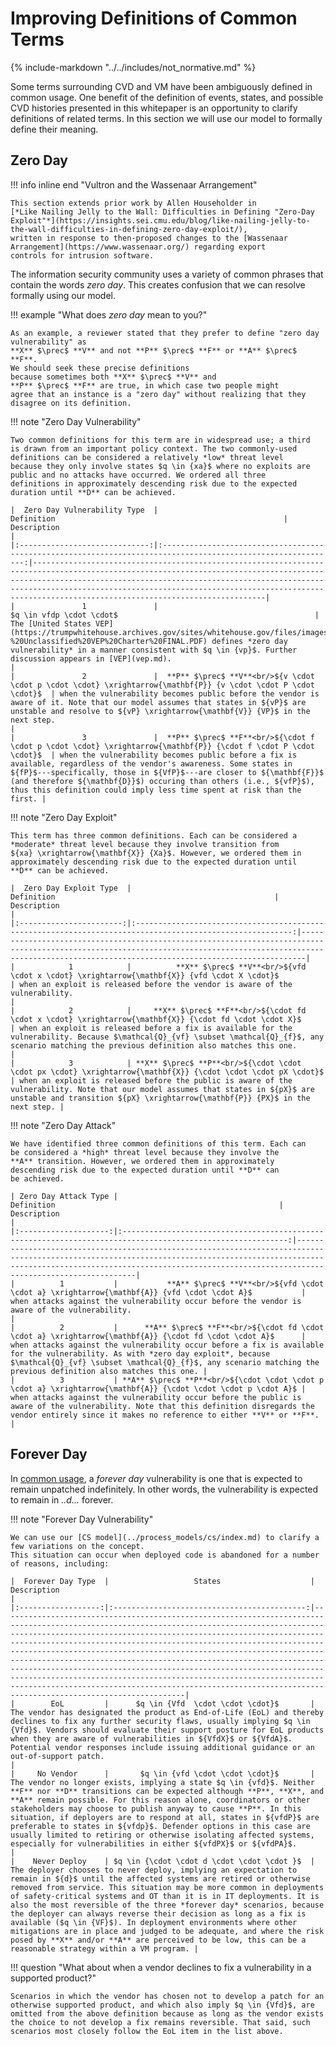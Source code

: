 # Improving Definitions of Common Terms

{% include-markdown "../../includes/not_normative.md" %}

Some terms surrounding CVD and VM have been ambiguously defined in common
usage. One benefit of the definition of events, states, and possible CVD
histories presented in this whitepaper is an opportunity to clarify
definitions of related terms. In this section we will use our model to
formally define their meaning.

## Zero Day

!!! info inline end "Vultron and the Wassenaar Arrangement"

    This section extends prior work by Allen Householder in 
    [*Like Nailing Jelly to the Wall: Difficulties in Defining "Zero-Day Exploit"*](https://insights.sei.cmu.edu/blog/like-nailing-jelly-to-the-wall-difficulties-in-defining-zero-day-exploit/),
    written in response to then-proposed changes to the [Wassenaar Arrangement](https://www.wassenaar.org/) regarding export 
    controls for intrusion software.

The information security community uses a variety of common phrases that
contain the words *zero day*. This creates confusion that we can resolve
formally using our model.

!!! example "What does *zero day* mean to you?"

    As an example, a reviewer stated that they prefer to define "zero day vulnerability" as
    **X** $\prec$ **V** and not **P** $\prec$ **F** or **A** $\prec$ **F**.
    We should seek these precise definitions
    because sometimes both **X** $\prec$ **V** and
    **P** $\prec$ **F** are true, in which case two people might
    agree that an instance is a "zero day" without realizing that they
    disagree on its definition.

!!! note "Zero Day Vulnerability"

    Two common definitions for this term are in widespread use; a third
    is drawn from an important policy context. The two commonly-used
    definitions can be considered a relatively *low* threat level
    because they only involve states $q \in {xa}$ where no exploits are
    public and no attacks have occurred. We ordered all three
    definitions in approximately descending risk due to the expected
    duration until **D** can be achieved.
    
    |  Zero Day Vulnerability Type  |                                                  Definition                                                   | Description                                                                                                                                                                                                                                                                                                                                |
    |:-----------------------------:|:-------------------------------------------------------------------------------------------------------------:|--------------------------------------------------------------------------------------------------------------------------------------------------------------------------------------------------------------------------------------------------------------------------------------------------------------------------------------------|
    |               1               |                                           $q \in vfdp \cdot \cdot$                                            | The [United States VEP](https://trumpwhitehouse.archives.gov/sites/whitehouse.gov/files/images/External%20-%20Unclassified%20VEP%20Charter%20FINAL.PDF) defines *zero day vulnerability* in a manner consistent with $q \in {vp}$. Further discussion appears in [VEP](vep.md).                                                                                                                               |
    |               2               |  **P** $\prec$ **V**<br/>${v \cdot \cdot p \cdot \cdot} \xrightarrow{\mathbf{P}} {v \cdot \cdot P \cdot \cdot}$  | when the vulnerability becomes public before the vendor is aware of it. Note that our model assumes that states in ${vP}$ are unstable and resolve to ${vP} \xrightarrow{\mathbf{V}} {VP}$ in the next step.                                                                                                                               |
    |               3               |  **P** $\prec$ **F**<br/>${\cdot f \cdot p \cdot \cdot} \xrightarrow{\mathbf{P}} {\cdot f \cdot P \cdot \cdot}$  | when the vulnerability becomes public before a fix is available, regardless of the vendor's awareness. Some states in ${fP}$---specifically, those in ${VfP}$---are closer to ${\mathbf{F}}$ (and therefore ${\mathbf{D}}$) occuring than others (i.e., ${vfP}$), thus this definition could imply less time spent at risk than the first. |

!!! note "Zero Day Exploit"

    This term has three common definitions. Each can be considered a
    *moderate* threat level because they involve transition from
    ${xa} \xrightarrow{\mathbf{X}} {Xa}$. However, we ordered them in
    approximately descending risk due to the expected duration until
    **D** can be achieved.
    
    |  Zero Day Exploit Type  |                                                Definition                                                 | Description                                                                                                                                                                                                       |
    |:-----------------------:|:---------------------------------------------------------------------------------------------------------:|-------------------------------------------------------------------------------------------------------------------------------------------------------------------------------------------------------------------|
    |            1            |          **X** $\prec$ **V**<br/>${vfd \cdot x \cdot} \xrightarrow{\mathbf{X}} {vfd \cdot X \cdot}$          | when an exploit is released before the vendor is aware of the vulnerability.                                                                                                                                      |
    |            2            |     **X** $\prec$ **F**<br/>${\cdot fd \cdot x \cdot} \xrightarrow{\mathbf{X}} {\cdot fd \cdot \cdot X}$     | when an exploit is released before a fix is available for the vulnerability. Because $\mathcal{Q}_{vf} \subset \mathcal{Q}_{f}$, any scenario matching the previous definition also matches this one.             |
    |            3            | **X** $\prec$ **P**<br/>${\cdot \cdot \cdot px \cdot} \xrightarrow{\mathbf{X}} {\cdot \cdot \cdot pX \cdot}$ | when an exploit is released before the public is aware of the vulnerability. Note that our model assumes that states in ${pX}$ are unstable and transition ${pX} \xrightarrow{\mathbf{P}} {PX}$ in the next step. |

!!! note "Zero Day Attack"

    We have identified three common definitions of this term. Each can
    be considered a *high* threat level because they involve the
    **A** transition. However, we ordered them in approximately
    descending risk due to the expected duration until **D** can
    be achieved.
    
    | Zero Day Attack Type |                                                 Definition                                                  | Description                                                                                                                                                                                                                                        |
    |:--------------------:|:-----------------------------------------------------------------------------------------------------------:|----------------------------------------------------------------------------------------------------------------------------------------------------------------------------------------------------------------------------------------------------|
    |          1           |           **A** $\prec$ **V**<br/>${vfd \cdot \cdot a} \xrightarrow{\mathbf{A}} {vfd \cdot \cdot A}$           | when attacks against the vulnerability occur before the vendor is aware of the vulnerability.                                                                                                                                                      |
    |          2           |      **A** $\prec$ **F**<br/>${\cdot fd \cdot \cdot a} \xrightarrow{\mathbf{A}} {\cdot fd \cdot \cdot A}$      | when attacks against the vulnerability occur before a fix is available for the vulnerability. As with *zero day exploit*, because $\mathcal{Q}_{vf} \subset \mathcal{Q}_{f}$, any scenario matching the previous definition also matches this one. |
    |          3           | **A** $\prec$ **P**<br/>${\cdot \cdot \cdot p \cdot a} \xrightarrow{\mathbf{A}} {\cdot \cdot \cdot p \cdot A}$ | when attacks against the vulnerability occur before the public is aware of the vulnerability. Note that this definition disregards the vendor entirely since it makes no reference to either **V** or **F**.                                       |

## Forever Day

In [common usage](https://arstechnica.com/information-technology/2012/04/rise-of-ics-forever-day-vulnerabiliities-threaten-critical-infrastructure/),
a *forever day* vulnerability is one that is expected
to remain unpatched indefinitely. In other words, the
vulnerability is expected to remain in *..d...* forever.

!!! note "Forever Day Vulnerability"

    We can use our [CS model](../process_models/cs/index.md) to clarify a few variations on the concept.
    This situation can occur when deployed code is abandoned for a number of reasons, including:
    
    |  Forever Day Type  |                   States                    | Description                                                                                                                                                                                                                                                                                                                                                                                                                                                                                                                                                                                                                                                                                   |
    |:------------------:|:-------------------------------------------:|-----------------------------------------------------------------------------------------------------------------------------------------------------------------------------------------------------------------------------------------------------------------------------------------------------------------------------------------------------------------------------------------------------------------------------------------------------------------------------------------------------------------------------------------------------------------------------------------------------------------------------------------------------------------------------------------------|
    |        EoL         |      $q \in {Vfd  \cdot \cdot \cdot}$       | The vendor has designated the product as End-of-Life (EoL) and thereby declines to fix any further security flaws, usually implying $q \in {Vfd}$. Vendors should evaluate their support posture for EoL products when they are aware of vulnerabilities in ${VfdX}$ or ${VfdA}$. Potential vendor responses include issuing additional guidance or an out-of-support patch.                                                                                                                                                                                                                                                                                                                                |
    |     No Vendor      |       $q \in {vfd \cdot \cdot \cdot}$       | The vendor no longer exists, implying a state $q \in {vfd}$. Neither **F** nor **D** transitions can be expected although **P**, **X**, and **A** remain possible. For this reason alone, coordinators or other stakeholders may choose to publish anyway to cause **P**. In this situation, if deployers are to respond at all, states in ${vfdP}$ are preferable to states in ${vfdp}$. Defender options in this case are usually limited to retiring or otherwise isolating affected systems, especially for vulnerabilities in either ${vfdPX}$ or ${vfdPA}$.                                                                                   |
    |    Never Deploy    | $q \in {\cdot \cdot d \cdot \cdot \cdot }$  | The deployer chooses to never deploy, implying an expectation to remain in ${d}$ until the affected systems are retired or otherwise removed from service. This situation may be more common in deployments of safety-critical systems and OT than it is in IT deployments. It is also the most reversible of the three *forever day* scenarios, because the deployer can always reverse their decision as long as a fix is available ($q \in {VF}$). In deployment environments where other mitigations are in place and judged to be adequate, and where the risk posed by **X** and/or **A** are perceived to be low, this can be a reasonable strategy within a VM program. |

!!! question "What about when a vendor declines to fix a vulnerability in a supported product?"

    Scenarios in which the vendor has chosen not to develop a patch for an
    otherwise supported product, and which also imply $q \in {Vfd}$, are
    omitted from the above definition because as long as the vendor exists
    the choice to not develop a fix remains reversible. That said, such
    scenarios most closely follow the EoL item in the list above.
